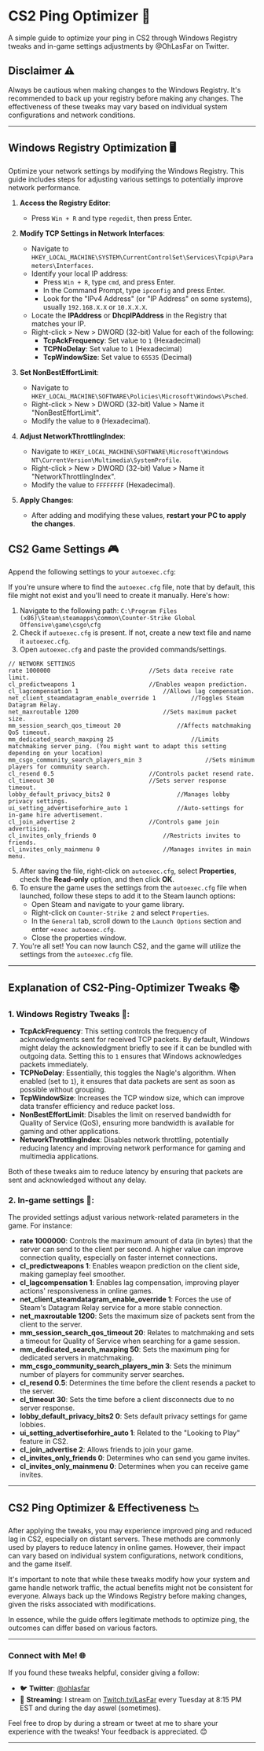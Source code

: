 # CS2 Ping Optimizer 🚀

A simple guide to optimize your ping in CS2 through Windows Registry tweaks and in-game settings adjustments by @OhLasFar on Twitter. 

## Disclaimer ⚠️

Always be cautious when making changes to the Windows Registry. It's recommended to back up your registry before making any changes. The effectiveness of these tweaks may vary based on individual system configurations and network conditions.

---

## Windows Registry Optimization 🖥️

Optimize your network settings by modifying the Windows Registry. This guide includes steps for adjusting various settings to potentially improve network performance.

1. **Access the Registry Editor**:
   - Press `Win + R` and type `regedit`, then press Enter.

2. **Modify TCP Settings in Network Interfaces**:
   - Navigate to `HKEY_LOCAL_MACHINE\SYSTEM\CurrentControlSet\Services\Tcpip\Parameters\Interfaces`.
   - Identify your local IP address:
     - Press `Win + R`, type `cmd`, and press Enter.
     - In the Command Prompt, type `ipconfig` and press Enter.
     - Look for the "IPv4 Address" (or "IP Address" on some systems), usually `192.168.X.X` or `10.X.X.X`.
   - Locate the **IPAddress** or **DhcpIPAddress** in the Registry that matches your IP.
   - Right-click > New > DWORD (32-bit) Value for each of the following:
     - **TcpAckFrequency**: Set value to `1` (Hexadecimal)
     - **TCPNoDelay**: Set value to `1` (Hexadecimal)
     - **TcpWindowSize**: Set value to `65535` (Decimal)

3. **Set NonBestEffortLimit**:
   - Navigate to `HKEY_LOCAL_MACHINE\SOFTWARE\Policies\Microsoft\Windows\Psched`.
   - Right-click > New > DWORD (32-bit) Value > Name it "NonBestEffortLimit".
   - Modify the value to `0` (Hexadecimal).

4. **Adjust NetworkThrottlingIndex**:
   - Navigate to `HKEY_LOCAL_MACHINE\SOFTWARE\Microsoft\Windows NT\CurrentVersion\Multimedia\SystemProfile`.
   - Right-click > New > DWORD (32-bit) Value > Name it "NetworkThrottlingIndex".
   - Modify the value to `FFFFFFFF` (Hexadecimal).

5. **Apply Changes**:
   - After adding and modifying these values, **restart your PC to apply the changes**.

## CS2 Game Settings 🎮

Append the following settings to your `autoexec.cfg`:

If you're unsure where to find the `autoexec.cfg` file, note that by default, this file might not exist and you'll need to create it manually. Here's how:

1. Navigate to the following path: `C:\Program Files (x86)\Steam\steamapps\common\Counter-Strike Global Offensive\game\csgo\cfg`
2. Check if `autoexec.cfg` is present. If not, create a new text file and name it `autoexec.cfg`.
3. Open `autoexec.cfg` and paste the provided commands/settings.

```plaintext
// NETWORK SETTINGS
rate 1000000							//Sets data receive rate limit.
cl_predictweapons 1						//Enables weapon prediction.
cl_lagcompensation 1 						//Allows lag compensation.
net_client_steamdatagram_enable_override 1			//Toggles Steam Datagram Relay.
net_maxroutable 1200						//Sets maximum packet size.
mm_session_search_qos_timeout 20				//Affects matchmaking QoS timeout.
mm_dedicated_search_maxping 25				        //Limits matchmaking server ping. (You might want to adapt this setting depending on your location)
mm_csgo_community_search_players_min 3			        //Sets minimum players for community search.
cl_resend 0.5							//Controls packet resend rate.
cl_timeout 30							//Sets server response timeout.
lobby_default_privacy_bits2 0					//Manages lobby privacy settings.
ui_setting_advertiseforhire_auto 1				//Auto-settings for in-game hire advertisement.
cl_join_advertise 2						//Controls game join advertising.
cl_invites_only_friends 0					//Restricts invites to friends.
cl_invites_only_mainmenu 0					//Manages invites in main menu.
```
5. After saving the file, right-click on `autoexec.cfg`, select **Properties**, check the **Read-only** option, and then click **OK**.
6. To ensure the game uses the settings from the `autoexec.cfg` file when launched, follow these steps to add it to the Steam launch options:
   - Open Steam and navigate to your game library.
   - Right-click on `Counter-Strike 2` and select `Properties`.
   - In the `General` tab, scroll down to the `Launch Options` section and enter `+exec autoexec.cfg`.
   - Close the properties window.
7. You're all set! You can now launch CS2, and the game will utilize the settings from the `autoexec.cfg` file.

---

## Explanation of CS2-Ping-Optimizer Tweaks 📚

### 1. Windows Registry Tweaks 🔧:
   - **TcpAckFrequency**: This setting controls the frequency of acknowledgments sent for received TCP packets. By default, Windows might delay the acknowledgment briefly to see if it can be bundled with outgoing data. Setting this to `1` ensures that Windows acknowledges packets immediately.
   - **TCPNoDelay**: Essentially, this toggles the Nagle's algorithm. When enabled (set to `1`), it ensures that data packets are sent as soon as possible without grouping.
   - **TcpWindowSize**: Increases the TCP window size, which can improve data transfer efficiency and reduce packet loss.
   - **NonBestEffortLimit**: Disables the limit on reserved bandwidth for Quality of Service (QoS), ensuring more bandwidth is available for gaming and other applications.
   - **NetworkThrottlingIndex**: Disables network throttling, potentially reducing latency and improving network performance for gaming and multimedia applications.

Both of these tweaks aim to reduce latency by ensuring that packets are sent and acknowledged without any delay.

### 2. In-game settings 🔧:

The provided settings adjust various network-related parameters in the game. For instance:

   - **rate 1000000**: Controls the maximum amount of data (in bytes) that the server can send to the client per second. A higher value can improve connection quality, especially on faster internet connections.
   - **cl_predictweapons 1**: Enables weapon prediction on the client side, making gameplay feel smoother.
   - **cl_lagcompensation 1**: Enables lag compensation, improving player actions' responsiveness in online games.
   - **net_client_steamdatagram_enable_override 1**: Forces the use of Steam's Datagram Relay service for a more stable connection.
   - **net_maxroutable 1200**: Sets the maximum size of packets sent from the client to the server.
   - **mm_session_search_qos_timeout 20**: Relates to matchmaking and sets a timeout for Quality of Service when searching for a game session.
   - **mm_dedicated_search_maxping 50**: Sets the maximum ping for dedicated servers in matchmaking.
   - **mm_csgo_community_search_players_min 3**: Sets the minimum number of players for community server searches.
   - **cl_resend 0.5**: Determines the time before the client resends a packet to the server.
   - **cl_timeout 30**: Sets the time before a client disconnects due to no server response.
   - **lobby_default_privacy_bits2 0**: Sets default privacy settings for game lobbies.
   - **ui_setting_advertiseforhire_auto 1**: Related to the "Looking to Play" feature in CS2.
   - **cl_join_advertise 2**: Allows friends to join your game.
   - **cl_invites_only_friends 0**: Determines who can send you game invites.
   - **cl_invites_only_mainmenu 0**: Determines when you can receive game invites.

---

## CS2 Ping Optimizer & Effectiveness 📉

After applying the tweaks, you may experience improved ping and reduced lag in CS2, especially on distant servers. These methods are commonly used by players to reduce latency in online games. However, their impact can vary based on individual system configurations, network conditions, and the game itself.

It's important to note that while these tweaks modify how your system and game handle network traffic, the actual benefits might not be consistent for everyone. Always back up the Windows Registry before making changes, given the risks associated with modifications.

In essence, while the guide offers legitimate methods to optimize ping, the outcomes can differ based on various factors.


---

### Connect with Me! 🌐

If you found these tweaks helpful, consider giving a follow:

- 🐦 **Twitter**: [@ohlasfar](https://twitter.com/ohlasfar)
- 🎥 **Streaming**: I stream on [Twitch.tv/LasFar](https://twitch.tv/LasFar) every Tuesday at 8:15 PM EST and during the day aswel (sometimes).

Feel free to drop by during a stream or tweet at me to share your experience with the tweaks! Your feedback is appreciated. 😊

---

